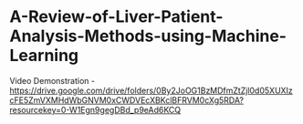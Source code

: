 # A-Review-of-Liver-Patient-Analysis-Methods-using-Machine-Learning
Video Demonstration -  https://drive.google.com/drive/folders/0By2JoOG1BzMDfmZtZjl0d05XUXIzcFE5ZmVXMHdWbGNVM0xCWDVEcXBKclBFRVM0cXg5RDA?resourcekey=0-W1Egn9gegDBd_p9eAd6KCQ
